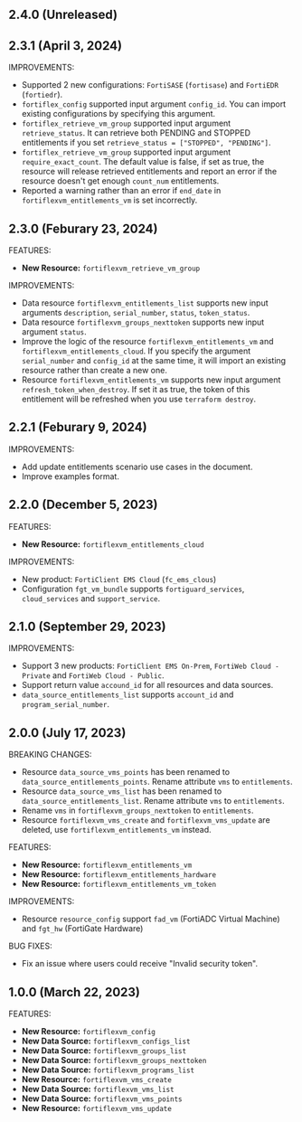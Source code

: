 ## 2.4.0 (Unreleased)

## 2.3.1 (April 3, 2024)

IMPROVEMENTS:

* Supported 2 new configurations: `FortiSASE` (`fortisase`) and `FortiEDR` (`fortiedr`).
* `fortiflex_config` supported input argument `config_id`. You can import existing configurations by specifying this argument.
* `fortiflex_retrieve_vm_group` supported input argument `retrieve_status`. It can retrieve both PENDING and STOPPED entitlements if you set `retrieve_status = ["STOPPED", "PENDING"]`.
* `fortiflex_retrieve_vm_group` supported input argument `require_exact_count`. The default value is false, if set as true, the resource will release retrieved entitlements and report an error if the resource doesn't get enough `count_num` entitlements.
* Reported a warning rather than an error if `end_date` in `fortiflexvm_entitlements_vm` is set incorrectly.

## 2.3.0 (Feburary 23, 2024)

FEATURES:

* **New Resource:** `fortiflexvm_retrieve_vm_group`

IMPROVEMENTS:

* Data resource `fortiflexvm_entitlements_list` supports new input arguments `description`,  `serial_number`, `status`, `token_status`.
* Data resource `fortiflexvm_groups_nexttoken` supports new input argument `status`.
* Improve the logic of the resource `fortiflexvm_entitlements_vm` and `fortiflexvm_entitlements_cloud`. If you specify the argument `serial_number` and `config_id` at the same time, it will import an existing resource rather than create a new one.
* Resource `fortiflexvm_entitlements_vm` supports new input argument `refresh_token_when_destroy`. If set it as true, the token of this entitlement will be refreshed when you use `terraform destroy`.

## 2.2.1 (Feburary 9, 2024)

IMPROVEMENTS:

* Add update entitlements scenario use cases in the document.
* Improve examples format.

## 2.2.0 (December 5, 2023)

FEATURES:

* **New Resource:** `fortiflexvm_entitlements_cloud`

IMPROVEMENTS:

* New product: `FortiClient EMS Cloud` (`fc_ems_clous`)
* Configuration `fgt_vm_bundle` supports `fortiguard_services`, `cloud_services` and `support_service`.

## 2.1.0 (September 29, 2023)

IMPROVEMENTS:

* Support 3 new products: `FortiClient EMS On-Prem`, `FortiWeb Cloud - Private` and `FortiWeb Cloud - Public`.
* Support return value `accound_id` for all resources and data sources.
* `data_source_entitlements_list` supports `account_id` and `program_serial_number`.

## 2.0.0 (July 17, 2023)

BREAKING CHANGES:

* Resource `data_source_vms_points` has been renamed to `data_source_entitlements_points`. Rename attribute `vms` to `entitlements`.
* Resource `data_source_vms_list` has been renamed to `data_source_entitlements_list`. Rename attribute `vms` to `entitlements`.
* Rename `vms` in `fortiflexvm_groups_nexttoken` to `entitlements`.
* Resource `fortiflexvm_vms_create` and `fortiflexvm_vms_update` are deleted, use `fortiflexvm_entitlements_vm` instead.


FEATURES:

* **New Resource:** `fortiflexvm_entitlements_vm`
* **New Resource:** `fortiflexvm_entitlements_hardware`
* **New Resource:** `fortiflexvm_entitlements_vm_token`

IMPROVEMENTS:

* Resource `resource_config` support `fad_vm` (FortiADC Virtual Machine) and `fgt_hw` (FortiGate Hardware)

BUG FIXES:

* Fix an issue where users could receive "Invalid security token".


## 1.0.0 (March 22, 2023)

FEATURES:

* **New Resource:** `fortiflexvm_config`
* **New Data Source:** `fortiflexvm_configs_list`
* **New Data Source:** `fortiflexvm_groups_list`
* **New Data Source:** `fortiflexvm_groups_nexttoken`
* **New Data Source:** `fortiflexvm_programs_list`
* **New Resource:** `fortiflexvm_vms_create`
* **New Data Source:** `fortiflexvm_vms_list`
* **New Data Source:** `fortiflexvm_vms_points`
* **New Resource:** `fortiflexvm_vms_update`
